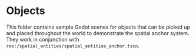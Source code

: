 # Objects

This folder contains sample Godot scenes for objects that can be picked up and placed throughout the world to demonstrate the spatial anchor system.
They work in conjunction with `res:/spatial_entities/spatial_entities_anchor.tscn`.
